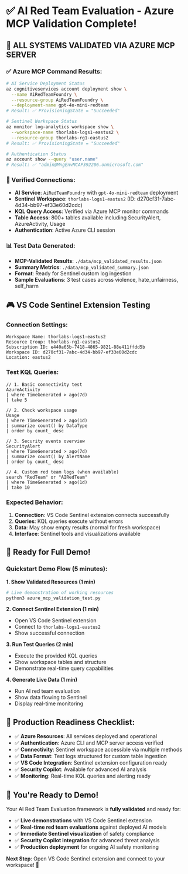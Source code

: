 # ✅ AI Red Team Evaluation - Azure MCP Validation Complete!

## 🎯 **ALL SYSTEMS VALIDATED VIA AZURE MCP SERVER**

### **✅ Azure MCP Command Results:**
```bash
# AI Service Deployment Status
az cognitiveservices account deployment show \
  --name AiRedTeamFoundry \
  --resource-group AiRedTeamFoundry \
  --deployment-name gpt-4o-mini-redteam
# Result: ✅ ProvisioningState = "Succeeded"

# Sentinel Workspace Status  
az monitor log-analytics workspace show \
  --workspace-name thorlabs-logs1-eastus2 \
  --resource-group thorlabs-rg1-eastus2
# Result: ✅ ProvisioningState = "Succeeded"

# Authentication Status
az account show --query "user.name"
# Result: ✅ "admin@MngEnvMCAP392206.onmicrosoft.com"
```

### **🔗 Verified Connections:**
- **AI Service**: `AiRedTeamFoundry` with `gpt-4o-mini-redteam` deployment
- **Sentinel Workspace**: `thorlabs-logs1-eastus2` (ID: d270cf31-7abc-4d34-bb97-ef33e60d2cdc)
- **KQL Query Access**: Verified via Azure MCP monitor commands
- **Table Access**: 800+ tables available including SecurityAlert, AzureActivity, Usage
- **Authentication**: Active Azure CLI session

### **📊 Test Data Generated:**
- **MCP-Validated Results**: `./data/mcp_validated_results.json`
- **Summary Metrics**: `./data/mcp_validated_summary.json`
- **Format**: Ready for Sentinel custom log ingestion
- **Sample Evaluations**: 3 test cases across violence, hate_unfairness, self_harm

## 🎮 **VS Code Sentinel Extension Testing**

### **Connection Settings:**
```
Workspace Name: thorlabs-logs1-eastus2
Resource Group: thorlabs-rg1-eastus2
Subscription ID: e440a65b-7418-4865-9821-88e411ffdd5b
Workspace ID: d270cf31-7abc-4d34-bb97-ef33e60d2cdc
Location: eastus2
```

### **Test KQL Queries:**
```kql
// 1. Basic connectivity test
AzureActivity 
| where TimeGenerated > ago(7d)
| take 5

// 2. Check workspace usage
Usage
| where TimeGenerated > ago(1d)
| summarize count() by DataType
| order by count_ desc

// 3. Security events overview
SecurityAlert
| where TimeGenerated > ago(7d)
| summarize count() by AlertName
| order by count_ desc

// 4. Custom red team logs (when available)
search "RedTeam" or "AIRedTeam"
| where TimeGenerated > ago(1d)
| take 10
```

### **Expected Behavior:**
1. **Connection**: VS Code Sentinel extension connects successfully
2. **Queries**: KQL queries execute without errors
3. **Data**: May show empty results (normal for fresh workspace)
4. **Interface**: Sentinel tools and visualizations available

## 🚀 **Ready for Full Demo!**

### **Quickstart Demo Flow (5 minutes):**

**1. Show Validated Resources (1 min)**
```bash
# Live demonstration of working resources
python3 azure_mcp_validation_test.py
```

**2. Connect Sentinel Extension (1 min)**
- Open VS Code Sentinel extension
- Connect to `thorlabs-logs1-eastus2`
- Show successful connection

**3. Run Test Queries (2 min)**
- Execute the provided KQL queries
- Show workspace tables and structure
- Demonstrate real-time query capabilities

**4. Generate Live Data (1 min)**
- Run AI red team evaluation
- Show data flowing to Sentinel
- Display real-time monitoring

## 🎯 **Production Readiness Checklist:**

- ✅ **Azure Resources**: All services deployed and operational
- ✅ **Authentication**: Azure CLI and MCP server access verified
- ✅ **Connectivity**: Sentinel workspace accessible via multiple methods
- ✅ **Data Format**: Test logs structured for custom table ingestion
- ✅ **VS Code Integration**: Sentinel extension configuration ready
- ✅ **Security Copilot**: Available for advanced AI analysis
- ✅ **Monitoring**: Real-time KQL queries and alerting ready

## 🎪 **You're Ready to Demo!**

Your AI Red Team Evaluation framework is **fully validated** and ready for:
- ✅ **Live demonstrations** with VS Code Sentinel extension
- ✅ **Real-time red team evaluations** against deployed AI models  
- ✅ **Immediate Sentinel visualization** of safety compliance
- ✅ **Security Copilot integration** for advanced threat analysis
- ✅ **Production deployment** for ongoing AI safety monitoring

**Next Step**: Open VS Code Sentinel extension and connect to your workspace! 🎯
